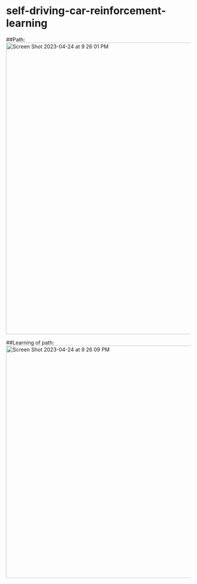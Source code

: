 # self-driving-car-reinforcement-learning

##Path:
<img width="796" alt="Screen Shot 2023-04-24 at 9 26 01 PM" src="https://user-images.githubusercontent.com/91084749/234096090-7e6803d1-9b18-401c-954d-473bd366edb7.png">

##Learning of path:
<img width="634" alt="Screen Shot 2023-04-24 at 9 26 09 PM" src="https://user-images.githubusercontent.com/91084749/234096240-7449b9a4-4342-479a-a2f5-77ddcdfdbe01.png">
